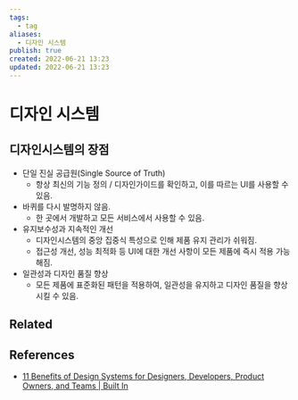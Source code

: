 ```yaml
---
tags:
  - tag
aliases:
  - 디자인 시스템
publish: true
created: 2022-06-21 13:23
updated: 2022-06-21 13:23
---
```


# 디자인 시스템

## 디자인시스템의 장점

- 단일 진실 공급원(Single Source of Truth)
  - 항상 최신의 기능 정의 / 디자인가이드를 확인하고, 이를 따르는 UI를 사용할 수 있음.
- 바퀴를 다시 발명하지 않음.
  - 한 곳에서 개발하고 모든 서비스에서 사용할 수 있음.
- 유지보수성과 지속적인 개선
  - 디자인시스템의 중앙 집중식 특성으로 인해 제품 유지 관리가 쉬워짐.
  - 접근성 개선, 성능 최적화 등 UI에 대한 개선 사항이 모든 제품에 즉시 적용 가능해짐.
- 일관성과 디자인 품질 향상
  - 모든 제품에 표준화된 패턴을 적용하여, 일관성을 유지하고 디자인 품질을 향상시킬 수 있음.

## Related

## References

- [11 Benefits of Design Systems for Designers, Developers, Product Owners, and Teams | Built In](https://builtin.com/design-ux/11-benefits-design-systems)
